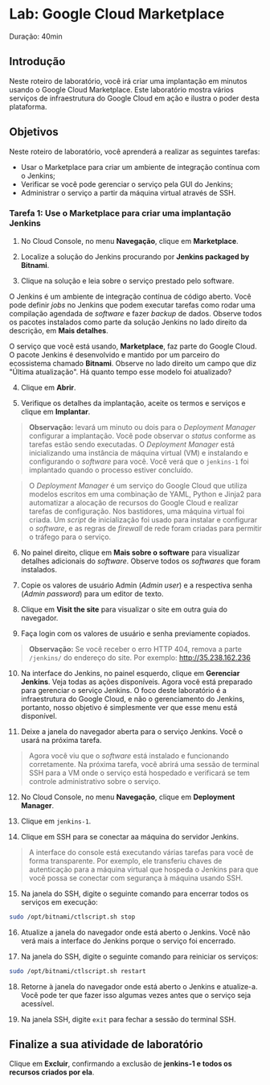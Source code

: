 # Lab: Google Cloud Marketplace

Duração: 40min

## Introdução

Neste roteiro de laboratório, você irá criar uma implantação em minutos usando o Google Cloud Marketplace. Este laboratório mostra vários serviços de infraestrutura do Google Cloud em ação e ilustra o poder desta plataforma. 

## Objetivos

Neste roteiro de laboratório, você aprenderá a realizar as seguintes tarefas:

- Usar o Marketplace para criar um ambiente de integração contínua com o Jenkins;
- Verificar se você pode gerenciar o serviço pela GUI do Jenkins;
- Administrar o serviço a partir da máquina virtual através de SSH.

### **Tarefa 1:** Use o Marketplace para criar uma implantação Jenkins

1. No Cloud Console, no menu **Navegação**, clique em **Marketplace**.

2. Localize a solução do Jenkins procurando por **Jenkins packaged by Bitnami**.

3. Clique na solução e leia sobre o serviço prestado pelo software.

O Jenkins é um ambiente de integração contínua de código aberto. Você pode definir *jobs* no Jenkins que podem executar tarefas como rodar uma compilação agendada de *software* e fazer *backup* de dados. Observe todos os pacotes instalados como parte da solução Jenkins no lado direito da descrição, em **Mais detalhes**.

O serviço que você está usando, **Marketplace**, faz parte do Google Cloud. O pacote Jenkins é desenvolvido e mantido por um parceiro do ecossistema chamado **Bitnami**. Observe no lado direito um campo que diz "Última atualização". Há quanto tempo esse modelo foi atualizado?

4. Clique em **Abrir**.

5. Verifique os detalhes da implantação, aceite os termos e serviços e clique em **Implantar**.

> **Observação:** levará um minuto ou dois para o *Deployment Manager* configurar a implantação. Você pode observar o *status* conforme as tarefas estão sendo executadas. O *Deployment Manager* está inicializando uma instância de máquina virtual (VM) e instalando e configurando o *software* para você. Você verá que o `jenkins-1` foi implantado quando o processo estiver concluído. 

> O *Deployment Manager* é um serviço do Google Cloud que utiliza modelos escritos em uma combinação de YAML, Python e Jinja2 para automatizar a alocação de recursos do Google Cloud e realizar tarefas de configuração. Nos bastidores, uma máquina virtual foi criada. Um *script* de inicialização foi usado para instalar e configurar o *software*, e as regras de *firewall* de rede foram criadas para permitir o tráfego para o serviço.

6. No painel direito, clique em **Mais sobre o software** para visualizar detalhes adicionais do *software*. Observe todos os *softwares* que foram instalados.

7. Copie os valores de usuário Admin (*Admin user*) e a respectiva senha (*Admin password*) para um editor de texto.

8. Clique em **Visit the site** para visualizar o site em outra guia do navegador. 

9. Faça login com os valores de usuário e senha previamente copiados.

> **Observação:** Se você receber o erro HTTP 404, remova a parte `/jenkins/` do endereço do site. Por exemplo: http://35.238.162.236

10. Na interface do Jenkins, no painel esquerdo, clique em **Gerenciar Jenkins**. Veja todas as ações disponíveis. Agora você está preparado para gerenciar o serviço Jenkins. O foco deste laboratório é a infraestrutura do Google Cloud, e não o gerenciamento do Jenkins, portanto, nosso objetivo é simplesmente ver que esse menu está disponível.

11. Deixe a janela do navegador aberta para o serviço Jenkins. Você o usará na próxima tarefa.

> Agora você viu que o *software* está instalado e funcionando corretamente. Na próxima tarefa, você abrirá uma sessão de terminal SSH para a VM onde o serviço está hospedado e verificará se tem controle administrativo sobre o serviço.

12. No Cloud Console, no menu **Navegação**, clique em **Deployment Manager**.

13. Clique em `jenkins-1`.

14. Clique em SSH para se conectar aa máquina do servidor Jenkins.

> A interface do console está executando várias tarefas para você de forma transparente. Por exemplo, ele transferiu chaves de autenticação para a máquina virtual que hospeda o Jenkins para que você possa se conectar com segurança à máquina usando SSH.

15. Na janela do SSH, digite o seguinte comando para encerrar todos os serviços em execução:

```bash
sudo /opt/bitnami/ctlscript.sh stop
```

16. Atualize a janela do navegador onde está aberto o Jenkins. Você não verá mais a interface do Jenkins porque o serviço foi encerrado.

17. Na janela do SSH, digite o seguinte comando para reiniciar os serviços:

```bash
sudo /opt/bitnami/ctlscript.sh restart
```

18. Retorne à janela do navegador onde está aberto o Jenkins e atualize-a. Você pode ter que fazer isso algumas vezes antes que o serviço seja acessível.

19. Na janela SSH, digite `exit` para fechar a sessão do terminal SSH.

## Finalize a sua atividade de laboratório

Clique em **Excluir**, confirmando a exclusão de **jenkins-1 e todos os recursos criados por ela**.